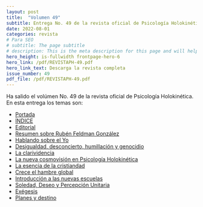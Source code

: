 ```yaml
---
layout: post
title:  "Volumen 49"
subtitle: Entrega No. 49 de la revista oficial de Psicología Holokinética
date: 2022-08-01
categories: revista
# Para SEO
# subtitle: The page subtitle
# description: This is the meta description for this page and will help it appear in search engines
hero_height: is-fullwidth frontpage-hero-6
hero_link: /pdf/REVISTAPH-49.pdf
hero_link_text: Descarga la revista completa
issue_number: 49
pdf_file: /pdf/REVISTAPH-49.pdf
---
```


Ha salido el volúmen No. 49 de la revista oficial de Psicología Holokinética. 
En esta entrega los temas son:


- [Portada](/pdf/REVISTAPH-49.pdf#page=1)
- [ÍNDICE](/pdf/REVISTAPH-49.pdf#page=3)
- [Editorial](/pdf/REVISTAPH-49.pdf#page=4)
- [Resumen sobre Rubén Feldman González](/pdf/REVISTAPH-49.pdf#page=5)
- [Hablando sobre el Yo](/pdf/REVISTAPH-49.pdf#page=7)
- [Desigualdad, desconcierto, humillación y genocidio](/pdf/REVISTAPH-49.pdf#page=22)
- [La clarividencia](/pdf/REVISTAPH-49.pdf#page=25)
- [La nueva cosmovisión en Psicología Holokinética](/pdf/REVISTAPH-49.pdf#page=27)
- [La esencia de la cristiandad](/pdf/REVISTAPH-49.pdf#page=28)
- [Crece el hambre global](/pdf/REVISTAPH-49.pdf#page=29)
- [Introducción a las nuevas escuelas](/pdf/REVISTAPH-49.pdf#page=30)
- [Soledad, Deseo y Percepción Unitaria](/pdf/REVISTAPH-49.pdf#page=40)
- [Exégesis](/pdf/REVISTAPH-49.pdf#page=42)
- [Planes y destino](/pdf/REVISTAPH-49.pdf#page=43)
